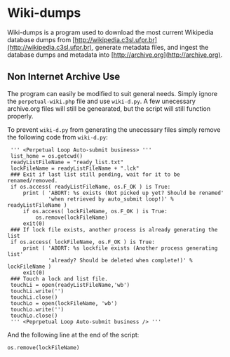 # Wiki-dumps

Wiki-dumps is a program used to download the most current Wikipedia database 
dumps from [http://wikipedia.c3sl.ufpr.br](http://wikipedia.c3sl.ufpr.br),
generate metadata files, and ingest the database dumps and metadata into
[http://archive.org](http://archive.org).    

## Non Internet Archive Use
The program can easily be modified to suit general needs. Simply ignore
the `perpetual-wiki.php` file and use `wiki-d.py`. A few unecessary 
archive.org files will still be genearated, but the script will still
function properly.    

To prevent `wiki-d.py` from generating the unecessary files simply remove
the following code from `wiki-d.py`:

     ''' <Perpetual Loop Auto-submit business> '''
     list_home = os.getcwd()
     readyListFileName = "ready_list.txt"
     lockFileName = readyListFileName + ".lck"
     ### Exit if last list still pending, wait for it to be renamed/removed.
     if os.access( readyListFileName, os.F_OK ) is True:
         print ( 'ABORT: %s exists (Not picked up yet? Should be renamed'
                 'when retrieved by auto_submit loop!)' % readyListFileName )
         if os.access( lockFileName, os.F_OK ) is True:
             os.remove(lockFileName)
         exit(0)
     ### If lock file exists, another process is already generating the list
     if os.access( lockFileName, os.F_OK ) is True:
         print ( 'ABORT: %s lockfile exists (Another process generating list'
                 'already? Should be deleted when complete!)' % lockFileName )
         exit(0)
     ### Touch a lock and list file.
     touchLi = open(readyListFileName,'wb')
     touchLi.write('')
     touchLi.close()
     touchLo = open(lockFileName, 'wb')
     touchLo.write('')
     touchLo.close()
     ''' <Peprpetual Loop Auto-submit business /> '''

And the following line at the end of the script:

    os.remove(lockFileName)
